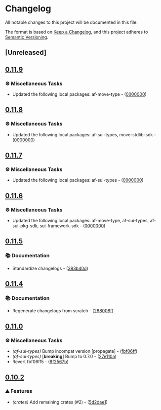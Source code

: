 # Changelog

All notable changes to this project will be documented in this file.

The format is based on [Keep a Changelog](https://keepachangelog.com/en/1.0.0/),
and this project adheres to [Semantic Versioning](https://semver.org/spec/v2.0.0.html).


## [Unreleased]

## [0.11.9](https://github.com/AftermathFinance/aftermath-sdk-rust/compare/af-faucet-v0.11.8...af-faucet-v0.11.9)

### ⚙️ Miscellaneous Tasks

- Updated the following local packages: af-move-type - ([0000000](https://github.com/AftermathFinance/aftermath-sdk-rust/commit/0000000))


## [0.11.8](https://github.com/AftermathFinance/aftermath-sdk-rust/compare/af-faucet-v0.11.7...af-faucet-v0.11.8)

### ⚙️ Miscellaneous Tasks

- Updated the following local packages: af-sui-types, move-stdlib-sdk - ([0000000](https://github.com/AftermathFinance/aftermath-sdk-rust/commit/0000000))


## [0.11.7](https://github.com/AftermathFinance/aftermath-sdk-rust/compare/af-faucet-v0.11.6...af-faucet-v0.11.7)

### ⚙️ Miscellaneous Tasks

- Updated the following local packages: af-sui-types - ([0000000](https://github.com/AftermathFinance/aftermath-sdk-rust/commit/0000000))


## [0.11.6](https://github.com/AftermathFinance/aftermath-sdk-rust/compare/af-faucet-v0.11.5...af-faucet-v0.11.6)

### ⚙️ Miscellaneous Tasks

- Updated the following local packages: af-move-type, af-sui-types, af-sui-pkg-sdk, sui-framework-sdk - ([0000000](https://github.com/AftermathFinance/aftermath-sdk-rust/commit/0000000))


## [0.11.5](https://github.com/AftermathFinance/aftermath-sdk-rust/compare/af-faucet-v0.11.4...af-faucet-v0.11.5)

### 📚 Documentation

- Standardize changelogs - ([383b40d](https://github.com/AftermathFinance/aftermath-sdk-rust/commit/383b40d75c38f637aafe06438673f71e1c57d432))


## [0.11.4](https://github.com/AftermathFinance/aftermath-sdk-rust/compare/af-faucet-v0.11.3...af-faucet-v0.11.4)

### 📚 Documentation

- Regenerate changelogs from scratch - ([288008f](https://github.com/AftermathFinance/aftermath-sdk-rust/commit/288008f5b60193ea34b765d8ad605cf4f25207e9))

## [0.11.0](https://github.com/AftermathFinance/aftermath-sdk-rust/compare/af-faucet-v0.10.2...af-faucet-v0.11.0)

### ⚙️ Miscellaneous Tasks

- *(af-sui-types)* Bump incompat version [propagate] - ([fbf06ff](https://github.com/AftermathFinance/aftermath-sdk-rust/commit/fbf06ff5b383d73297a7595b6a4ca7300bdbfbd2))
- *(af-sui-types)* [**breaking**] Bump to 0.7.0 - ([27e110a](https://github.com/AftermathFinance/aftermath-sdk-rust/commit/27e110a9455d4a1b9c4d9c1a9e4e0c85728a1e96))
- Revert fbf06ff5 - ([8f2567b](https://github.com/AftermathFinance/aftermath-sdk-rust/commit/8f2567b6efd2924092cb5a5a382a5cabeaf7fafd))

## [0.10.2](https://github.com/AftermathFinance/aftermath-sdk-rust/compare/af-faucet-v0.10.0...af-faucet-v0.10.2)

### ⛰️ Features

- *(crates)* Add remaining crates (#2) - ([5d2dae1](https://github.com/AftermathFinance/aftermath-sdk-rust/commit/5d2dae1392de8ed6a5af63a0e559bd3416112b35))

<!-- generated by git-cliff -->
